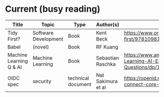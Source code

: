 # Current (busy reading)

| Title                   | Topic                | Type               | Author(s)          | Link(s)                                                                        |
| ----------------------- | -------------------- | ------------------ | ------------------ | ------------------------------------------------------------------------------ |
| Tidy First?             | Software Development | Book               | Kent Beck          | <https://www.oreilly.com/library/view/tidy-first/9781098151232/>               |
| Babel                   | (novel)              | Book               | RF Kuang           |
| Machine Learning Q & AI | Machine Learning     | Book               | Sebastian Raschka  | <https://www.amazon.com/Machine-Learning-AI-Essential-Questions/dp/1718503768> |
| OIDC spec               | security             | technical document | Nat Sakimura et al | <https://openid.net/specs/openid-connect-core-1_0.html>                        |
